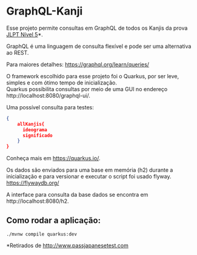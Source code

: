 # GraphQL-Kanji

Esse projeto permite consultas em GraphQL de todos os Kanjis da prova [JLPT Nível 5](https://www.jlpt.jp)*.<br>

GraphQL é uma linguagem de consulta flexível e pode ser uma alternativa ao REST.

Para maiores detalhes:
https://graphql.org/learn/queries/

O framework escolhido para esse projeto foi o Quarkus, por ser leve, simples e com ótimo tempo de inicialização.<br>
Quarkus possibilita consultas por meio de uma GUI no endereço http://localhost:8080/graphql-ui/.

Uma possível consulta para testes:

```json
{
    allKanjis{
      ideograma
      significado
    }
}
```

Conheça mais em
https://quarkus.io/.

Os dados são enviados para uma base em memória (h2) durante a inicialização e para versionar e executar o script foi usado flyway.
https://flywaydb.org/

A interface para consulta da base dados se encontra em http://localhost:8080/h2.


## Como rodar a aplicação:

```shell script
./mvnw compile quarkus:dev
```

*Retirados de http://www.passjapanesetest.com
